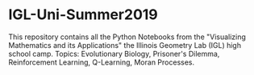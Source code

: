 # IGL-Uni-Summer2019
This repository contains all the Python Notebooks from the "Visualizing Mathematics and its Applications"  the Illinois Geometry Lab (IGL) high school camp. Topics: Evolutionary Biology, Prisoner's Dilemma, Reinforcement Learning, Q-Learning, Moran Processes. 
